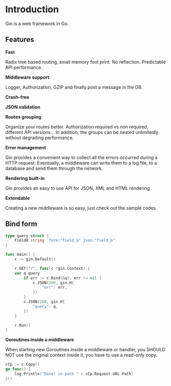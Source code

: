 # Introduction

Gin is a web framework in Go.

## Features

**Fast**

Radix tree based routing, small memory foot print. No reflection.
Predictable API performance.

**Middleware support**

Logger, Authorization, GZIP and finally post a message in the DB.

**Crash-free**

**JSON validation**

**Routes grouping**

Organize your routes better. Authorization required vs non required, different API versions... In addition, the groups can be nested unlimitedly without degrading performance.

**Error management**

Gin provides a convenient way to collect all the errors occurred during a HTTP request. Eventually, a middleware can write them to a log file, to a database and send them through the network.

**Rendering built-in**

Gin provides an easy to use API for JSON, XML and HTML rendering

**Extendable**

Creating a new middleware is so easy, just check out the sample codes.

## Bind form

```go
type query struct {
	FieldA string `form:"field_a" json:"field_a"`
}

func main() {
	r := gin.Default()

	r.GET("/", func(c *gin.Context) {
	var q query
		if err := c.Bind(&q); err != nil {
			c.JSON(200, gin.H{
				"err": err,
			})
		}
		c.JSON(200, gin.H{
			"query": q,
		})
	}

	r.Run()
}
```

**Goroutines inside a middleware**

When starting new Goroutines inside a middleware or handler, you SHOULD NOT use the original context inside it, you have to use a read-only copy.

```go
cCp := c.Copy()
go func() {
    log.Println("Done! in path " + cCp.Request.URL.Path)
}()
```
